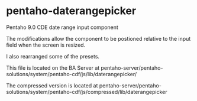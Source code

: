 # pentaho-daterangepicker
Pentaho 9.0 CDE date range input component

The modifications allow the component to be postioned relative to the input field when the screen is resized.

I also rearranged some of the presets.

This file is located on the BA Server at
   pentaho-server/pentaho-solutions/system/pentaho-cdf/js/lib/daterangepicker/
  
The compressed version is located at
   pentaho-server/pentaho-solutions/system/pentaho-cdf/js/compressed/lib/daterangepicker
